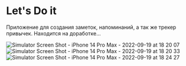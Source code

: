 # Let's Do it

Приложение для создания заметок, напоминаний, а так же трекер привычек.
Находится на доработке...



![Simulator Screen Shot - iPhone 14 Pro Max - 2022-09-19 at 18 20 07](https://user-images.githubusercontent.com/102225942/191058592-a1c42266-6406-4ec8-9893-220beff63c87.png)
![Simulator Screen Shot - iPhone 14 Pro Max - 2022-09-19 at 18 20 33](https://user-images.githubusercontent.com/102225942/191058693-0dcad856-7fb9-40a3-89ce-7c964ae2fd35.png)
![Simulator Screen Shot - iPhone 14 Pro Max - 2022-09-19 at 18 24 27](https://user-images.githubusercontent.com/102225942/191058831-78ee6d04-dc3d-4576-b982-2d24b21f9093.png)
